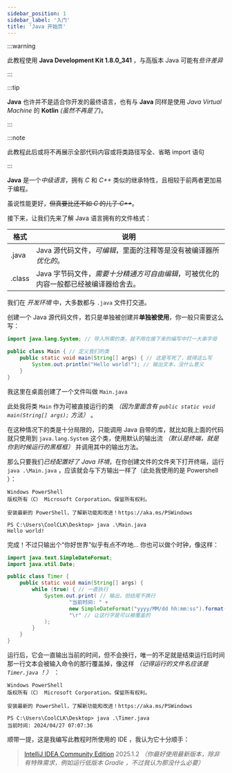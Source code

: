 ```yaml
---
sidebar_position: 1
sidebar_label: '入门'
title: 'Java 开始页'
---
```


:::warning

此教程使用 **Java Development Kit 1.8.0_341** ，与高版本 Java 可能有*些许差异*

:::

:::tip

**Java** 也许并不是适合你开发的最终语言，也有与 **Java** 同样是使用 *Java Virtual Machine* 的 **Kotlin** *(虽然不再是了)*。

:::

:::note

此教程此后或将不再展示全部代码内容或将类路径写全、省略 import 语句

:::

**Java** 是一个*中级语言*，拥有 *C* 和 *C++* 类似的继承特性，且相较于前两者更加易于编程。

虽说性能更好，~~但真要比还不如 *C* 的儿子 *C++*~~。

接下来，让我们先来了解 Java 语言拥有的文件格式：

| 格式     | 说明                                             |
|--------|------------------------------------------------|
| .java  | Java 源代码文件，*可编辑*，里面的注释等是没有被编译器所*优化的*。          |
| .class | Java 字节码文件，*需要十分精通方可自由编辑*，可被优化的内容一般都已经被编译器给舍去。 |

我们在 *开发环境* 中，大多数都与 ```.java``` 文件打交道。

创建一个 Java 源代码文件，若只是单独被创建并**单独被使用**，你一般只需要这么写：

```java title="/src/java/coolclk/tutorial/Main.java" showLineNumbers
import java.lang.System; // 导入所需的类，就不用在接下来的编写中打一大串字母

public class Main { // 定义我们的类
    public static void main(String[] args) { // 这是写死了，就得这么写
        System.out.println("Hello world!"); // 输出文本，没什么意义
    }
}
```

我这里在桌面创建了一个文件叫做 ```Main.java```

此处我将类 ```Main``` 作为可被直接运行的类 *（因为里面含有 ```public static void main(String[] args);``` 方法）* 。

在这种情况下的类是十分局限的，只能调用 Java 自带的库，就比如我上面的代码就只使用到 ```java.lang.System``` 这个类，使用默认的输出流 *（默认是终端，就是你到时候运行的黑框框）* 并调用其中的输出方法。

那么只要我们*已经配置好了 Java 环境*，在你创建文件的文件夹下打开终端，运行 ```java .\Main.java``` ，应该就会与下方输出一样了（此处我使用的是 Powershell ）：

```
Windows PowerShell
版权所有（C） Microsoft Corporation。保留所有权利。

安装最新的 PowerShell，了解新功能和改进！https://aka.ms/PSWindows

PS C:\Users\CoolCLK\Desktop> java .\Main.java
Hello world!
```

完成！不过只输出个“你好世界”似乎有点不咋地... 你也可以做个时钟，像这样：

```java title="/src/java/coolclk/tutorial/Timer.java" showLineNumbers
import java.text.SimpleDateFormat;
import java.util.Date;

public class Timer {
    public static void main(String[] args) {
        while (true) { // 一直执行
            System.out.print( // 输出，但结尾不换行
                    "当前时间: " + 
                    new SimpleDateFormat("yyyy/MM/dd hh:mm:ss").format(new Date()) + // 格式化当前日期
                    "\r" // 让这行字是可以被覆盖的
            );
        }
    }
}
```

运行后，它会一直输出当前的时间，但不会换行，唯一的不足就是结束运行后时间那一行文本会被输入命令的那行覆盖掉，像这样 *（记得运行的文件名应该是 ```Timer.java``` ！）* ：

```
Windows PowerShell
版权所有（C） Microsoft Corporation。保留所有权利。

安装最新的 PowerShell，了解新功能和改进！https://aka.ms/PSWindows

PS C:\Users\CoolCLK\Desktop> java .\Timer.java
当前时间: 2024/04/27 07:07:36
```

顺带一提，这是我编写此教程时所使用的 IDE ，我认为它十分顺手：

> [IntelliJ IDEA Community Edition](https://www.jetbrains.com/zh-cn/idea/download/download-thanks.html?platform=windows&code=IIC) 2025.1.2 *（你最好使用最新版本，除非有特殊需求，例如运行低版本 Gradle ，不过我认为那没什么必要）*